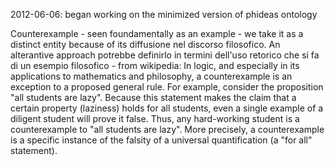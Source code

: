 
2012-06-06: began working on the minimized version of phideas ontology


Counterexample
	- seen foundamentally as an example
	- we take it as a distinct entity because of its diffusione nel discorso filosofico. An alterantive approach potrebbe definirlo in termini dell'uso retorico che si fa di un esempio filosofico
	- from wikipedia: In logic, and especially in its applications to mathematics and philosophy, a counterexample is an exception to a proposed general rule. For example, consider the proposition "all students are lazy". Because this statement makes the claim that a certain property (laziness) holds for all students, even a single example of a diligent student will prove it false. Thus, any hard-working student is a counterexample to "all students are lazy". More precisely, a counterexample is a specific instance of the falsity of a universal quantification (a "for all" statement).